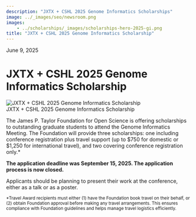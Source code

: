 ```yaml
---
description: "JXTX + CSHL 2025 Genome Informatics Scholarships"
image: ../_images/seo/newsroom.png
images:
    - ../scholarships/_images/scholarships-hero-2025-gi.png
title: "JXTX + CSHL 2025 Genome Informatics Scholarship"
---
```


<Date>June 9, 2025</Date>

# JXTX + CSHL 2025 Genome Informatics Scholarship

<Image alt="JXTX + CSHL 2025 Genome Informatics Scholarship" image={props.images[0]} />

<Figcaption>JXTX + CSHL 2025 Genome Informatics Scholarship</Figcaption>

The James P. Taylor Foundation for Open Science is offering scholarships to outstanding graduate students to attend the Genome Informatics Meeting. The Foundation will provide three scholarships: one including conference registration plus travel support (up to $750 for domestic or $1,250 for international travel), and two covering conference registration only.*

**The application deadline was September 15, 2025. The application process is now closed.**

Applicants should be planning to present their work at the conference, either as a talk or as a poster.



<div style={{marginTop: '4rem'}}>
<small>*Travel Award recipients must either (1) have the Foundation book travel on their behalf, or (2) obtain Foundation approval before making any travel arrangements. This ensures compliance with Foundation guidelines and helps manage travel logistics efficiently.</small>
</div>